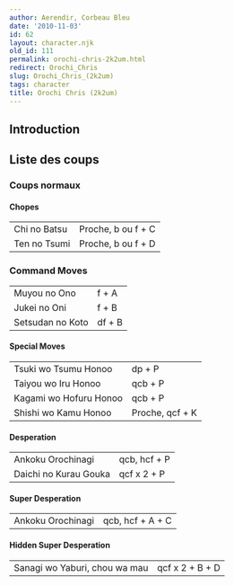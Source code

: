 ```yaml
---
author: Aerendir, Corbeau Bleu
date: '2010-11-03'
id: 62
layout: character.njk
old_id: 111
permalink: orochi-chris-2k2um.html
redirect: Orochi_Chris
slug: Orochi_Chris_(2k2um)
tags: character
title: Orochi Chris (2k2um)
---
```


## Introduction

## Liste des coups

### Coups normaux

#### Chopes

|              |                    |
|--------------|--------------------|
| Chi no Batsu | Proche, b ou f + C |
| Ten no Tsumi | Proche, b ou f + D |

### Command Moves

|                  |        |
|------------------|--------|
| Muyou no Ono     | f + A  |
| Jukei no Oni     | f + B  |
| Setsudan no Koto | df + B |

#### Special Moves

|                        |                 |
|------------------------|-----------------|
| Tsuki wo Tsumu Honoo   | dp + P          |
| Taiyou wo Iru Honoo    | qcb + P         |
| Kagami wo Hofuru Honoo | qcb + P         |
| Shishi wo Kamu Honoo   | Proche, qcf + K |

#### Desperation

|                       |              |
|-----------------------|--------------|
| Ankoku Orochinagi     | qcb, hcf + P |
| Daichi no Kurau Gouka | qcf x 2 + P  |

#### Super Desperation

|                   |                  |
|-------------------|------------------|
| Ankoku Orochinagi | qcb, hcf + A + C |

#### Hidden Super Desperation

|                               |                 |
|-------------------------------|-----------------|
| Sanagi wo Yaburi, chou wa mau | qcf x 2 + B + D |